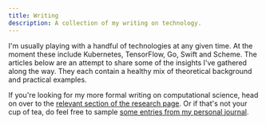 ```yaml
---
title: Writing
description: A collection of my writing on technology.
---
```


I'm usually playing with a handful of technologies at any given
time. At the moment these include Kubernetes, TensorFlow, Go, Swift
and Scheme. The articles below are an attempt to share some of the
insights I've gathered along the way. They each contain a healthy mix
of theoretical background and practical examples.

If you're looking for my more formal writing on computational science,
head on over to the [relevant section of the research
page][academic-writing]. Or if that's not your cup of tea, do feel
free to sample [some entries from my personal
journal][personal-journal-featured].

[academic-writing]: /research/#writing
[personal-journal-featured]: https://emphaticallystatic.org/featured/
